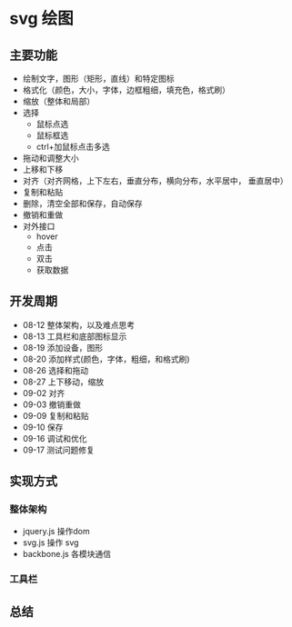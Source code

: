 # svg 绘图

## 主要功能
* 绘制文字，图形（矩形，直线）和特定图标
* 格式化（颜色，大小，字体，边框粗细，填充色，格式刷）
* 缩放（整体和局部）
* 选择
    * 鼠标点选
    * 鼠标框选
    * ctrl+加鼠标点击多选
* 拖动和调整大小
* 上移和下移
* 对齐（对齐网格，上下左右，垂直分布，横向分布，水平居中， 垂直居中）
* 复制和粘贴
* 删除，清空全部和保存，自动保存
* 撤销和重做
* 对外接口
    * hover
    * 点击
    * 双击
    * 获取数据

## 开发周期
* 08-12 整体架构，以及难点思考
* 08-13 工具栏和底部图标显示
* 08-19 添加设备，图形
* 08-20 添加样式(颜色，字体，粗细，和格式刷)
* 08-26 选择和拖动
* 08-27 上下移动，缩放
* 09-02 对齐
* 09-03 撤销重做
* 09-09 复制和粘贴
* 09-10 保存
* 09-16 调试和优化
* 09-17 测试问题修复

## 实现方式
### 整体架构
* jquery.js  操作dom
* svg.js  操作 svg
* backbone.js  各模块通信
### 工具栏
## 总结